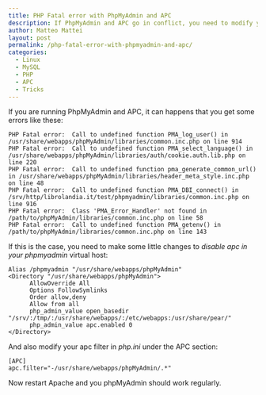 ```yaml
---
title: PHP Fatal error with PhpMyAdmin and APC
description: If PhpMyAdmin and APC go in conflict, you need to modify your PHP configuration to disable APC from PhpMyAdmin
author: Matteo Mattei
layout: post
permalink: /php-fatal-error-with-phpmyadmin-and-apc/
categories:
  - Linux
  - MySQL
  - PHP
  - APC
  - Tricks
---
```

If you are running PhpMyAdmin and APC, it can happens that you get some errors like these:

```
PHP Fatal error:  Call to undefined function PMA_log_user() in /usr/share/webapps/phpMyAdmin/libraries/common.inc.php on line 914
PHP Fatal error:  Call to undefined function PMA_select_language() in /usr/share/webapps/phpMyAdmin/libraries/auth/cookie.auth.lib.php on line 220
PHP Fatal error:  Call to undefined function pma_generate_common_url() in /usr/share/webapps/phpMyAdmin/libraries/header_meta_style.inc.php on line 48
PHP Fatal error:  Call to undefined function PMA_DBI_connect() in /srv/http/librolandia.it/test/phpmyadmin/libraries/common.inc.php on line 916
PHP Fatal error:  Class 'PMA_Error_Handler' not found in /path/to/phpMyAdmin/libraries/common.inc.php on line 58
PHP Fatal error:  Call to undefined function PMA_getenv() in /path/to/phpMyAdmin/libraries/common.inc.php on line 143
```

If this is the case, you need to make some little changes to *disable apc in your phpmyadmin* virtual host:

```
Alias /phpmyadmin "/usr/share/webapps/phpMyAdmin"
<Directory "/usr/share/webapps/phpMyAdmin">
      AllowOverride All
      Options FollowSymlinks
      Order allow,deny
      Allow from all
      php_admin_value open_basedir "/srv/:/tmp/:/usr/share/webapps/:/etc/webapps:/usr/share/pear/"
      php_admin_value apc.enabled 0
</Directory>
```

And also modify your apc filter in *php.ini* under the APC section:

```
[APC]
apc.filter="-/usr/share/webapps/phpMyAdmin/.*"
```

Now restart Apache and you phpMyAdmin should work regularly.
